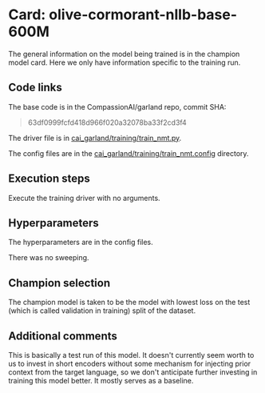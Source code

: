 # Card: olive-cormorant-nllb-base-600M

The general information on the model being trained is in the champion model card. Here we only have information specific to the training run.

## Code links

The base code is in the CompassionAI/garland repo, commit SHA:

> 63df0999fcfd418d966f020a32078ba33f2cd3f4

The driver file is in [cai_garland/training/train_nmt.py](https://github.com/CompassionAI/garland/blob/63df0999fcfd418d966f020a32078ba33f2cd3f4/cai_garland/training/train_nmt.py).

The config files are in the [cai_garland/training/train_nmt.config](https://github.com/CompassionAI/garland/blob/63df0999fcfd418d966f020a32078ba33f2cd3f4/cai_garland/training/train_nmt.config) directory.

## Execution steps

Execute the training driver with no arguments.

## Hyperparameters

The hyperparameters are in the config files.

There was no sweeping.

## Champion selection

The champion model is taken to be the model with lowest loss on the test (which is called validation in training) split of the dataset.

## Additional comments

This is basically a test run of this model. It doesn't currently seem worth to us to invest in short encoders without some mechanism for injecting prior context from the target language, so we don't anticipate further investing in training this model better. It mostly serves as a baseline.
